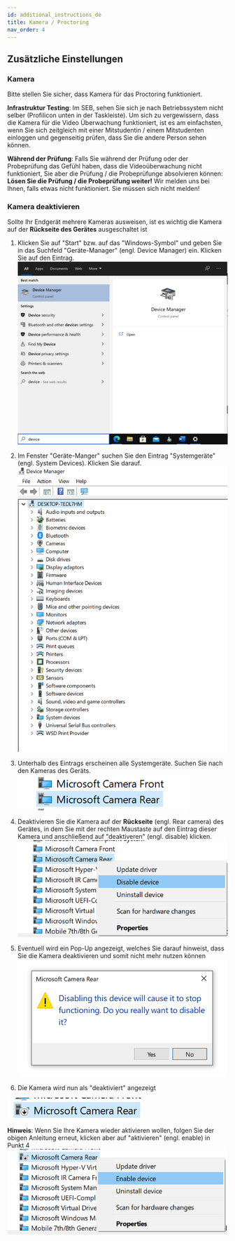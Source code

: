 ```yaml
---
id: additional_instructions_de
title: Kamera / Proctoring
nav_order: 4
---
```


## Zusätzliche Einstellungen
### Kamera

Bitte stellen Sie sicher, dass Kamera für das Proctoring funktioniert. 

**Infrastruktur Testing**: Im SEB, sehen Sie sich je nach Betriebssystem nicht selber (Profilicon unten in der Taskleiste). Um sich zu vergewissern, dass die Kamera für die Video Überwachung funktioniert, ist es am einfachsten, wenn Sie sich zeitgleich mit einer Mitstudentin / einem Mitstudenten einloggen und gegenseitig prüfen, dass Sie die andere Person sehen können. 

**Während der Prüfung**: Falls Sie während der Prüfung oder der Probeprüfung das Gefühl haben, dass die Videoüberwachung nicht funktioniert, Sie aber die Prüfung / die Probeprüfunge absolvieren können: **Lösen Sie die Prüfung / die Probeprüfung weiter!** Wir melden uns bei Ihnen, falls etwas nicht funktioniert. Sie müssen sich nicht melden!


### Kamera deaktivieren

Sollte Ihr Endgerät mehrere Kameras ausweisen, ist es wichtig die Kamera auf der **Rückseite des Gerätes** ausgeschaltet ist

1. Klicken Sie auf "Start" bzw. auf das "Windows-Symbol" und geben Sie in das Suchfeld "Geräte-Manager" (engl. Device Manager) ein. Klicken Sie auf den Eintrag.
[![SEB-Camera1](assets/SEB-Camera1.png)](assets/SEB-Camera1.png)

1. Im Fenster "Geräte-Manger" suchen Sie den Eintrag "Systemgeräte" (engl. System Devices). Klicken Sie darauf. 
[![SEB-Camera2](assets/SEB-Camera2.png)](assets/SEB-Camera2.png)

1. Unterhalb des Eintrags erscheinen alle Systemgeräte. Suchen Sie nach den Kameras des Geräts. 
[![SEB-Camera3](assets/SEB-Camera3.png)](assets/SEB-Camera3.png)

1. Deaktivieren Sie die Kamera auf der **Rückseite** (engl. Rear camera) des Gerätes, in dem Sie  mit der rechten Maustaste auf den Eintrag dieser Kamera und anschließend auf "deaktiveren" (engl. disable) klicken.
[![SEB-Camera4](assets/SEB-Camera4.png)](assets/SEB-Camera4.png)

1. Eventuell wird ein Pop-Up angezeigt, welches Sie darauf hinweist, dass Sie die Kamera deaktivieren und somit nicht mehr nutzen können
[![SEB-Camera5](assets/SEB-Camera5.png)](assets/SEB-Camera5.png)

1. Die Kamera wird nun als "deaktiviert" angezeigt

[![SEB-Camera6](assets/SEB-Camera6.png)](assets/SEB-Camera6.png)



**Hinweis**: Wenn Sie Ihre Kamera wieder aktivieren wollen, folgen Sie der obigen Anleitung erneut, klicken aber auf "aktivieren" (engl. enable) in Punkt 4
[![SEB-Camera-Hinweis](assets/SEB-Camera_Hinweis.png)](SEB-Camera_Hinweis.png)



